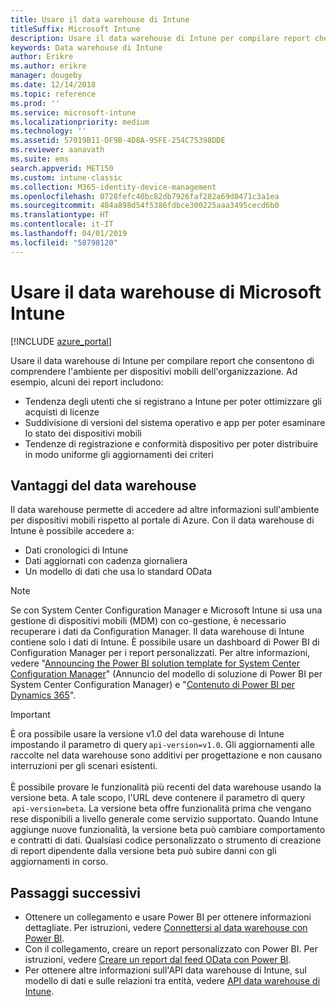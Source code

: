 ```yaml
---
title: Usare il data warehouse di Intune
titleSuffix: Microsoft Intune
description: Usare il data warehouse di Intune per compilare report che consentono di comprendere l'ambiente per dispositivi mobili dell'organizzazione.
keywords: Data warehouse di Intune
author: Erikre
ms.author: erikre
manager: dougeby
ms.date: 12/14/2018
ms.topic: reference
ms.prod: ''
ms.service: microsoft-intune
ms.localizationpriority: medium
ms.technology: ''
ms.assetid: 57019B11-DF9B-4D8A-95FE-254C75398DDE
ms.reviewer: aanavath
ms.suite: ems
search.appverid: MET150
ms.custom: intune-classic
ms.collection: M365-identity-device-management
ms.openlocfilehash: 0728fefc40bc82db7926faf282a69d0471c3a1ea
ms.sourcegitcommit: 484a898d54f5386fdbce300225aaa3495cecd6b0
ms.translationtype: HT
ms.contentlocale: it-IT
ms.lasthandoff: 04/01/2019
ms.locfileid: "58798120"
---
```

# <a name="use-the-microsoft-intune-data-warehouse"></a>Usare il data warehouse di Microsoft Intune

[!INCLUDE [azure_portal](./includes/azure_portal.md)]

Usare il data warehouse di Intune per compilare report che consentono di comprendere l'ambiente per dispositivi mobili dell'organizzazione. Ad esempio, alcuni dei report includono:
-   Tendenza degli utenti che si registrano a Intune per poter ottimizzare gli acquisti di licenze
-   Suddivisione di versioni del sistema operativo e app per poter esaminare lo stato dei dispositivi mobili
-   Tendenze di registrazione e conformità dispositivo per poter distribuire in modo uniforme gli aggiornamenti dei criteri

## <a name="data-warehouse-benefits"></a>Vantaggi del data warehouse

Il data warehouse permette di accedere ad altre informazioni sull'ambiente per dispositivi mobili rispetto al portale di Azure. Con il data warehouse di Intune è possibile accedere a:

  -  Dati cronologici di Intune
  -  Dati aggiornati con cadenza giornaliera
  -  Un modello di dati che usa lo standard OData

> [!Note]
> Se con System Center Configuration Manager e Microsoft Intune si usa una gestione di dispositivi mobili (MDM) con co-gestione, è necessario recuperare i dati da Configuration Manager. Il data warehouse di Intune contiene solo i dati di Intune. È possibile usare un dashboard di Power BI di Configuration Manager per i report personalizzati. Per altre informazioni, vedere "[Announcing the Power BI solution template for System Center Configuration Manager]( https://powerbi.microsoft.com/blog/sccm-solution-template)" (Annuncio del modello di soluzione di Power BI per System Center Configuration Manager) e "[Contenuto di Power BI per Dynamics 365](https://docs.microsoft.com/dynamics365/unified-operations/dev-itpro/analytics/power-bi-home-page)".

> [!Important]  
> È ora possibile usare la versione v1.0 del data warehouse di Intune impostando il parametro di query `api-version=v1.0`. Gli aggiornamenti alle raccolte nel data warehouse sono additivi per progettazione e non causano interruzioni per gli scenari esistenti.<br><br>
> È possibile provare le funzionalità più recenti del data warehouse usando la versione beta. A tale scopo, l'URL deve contenere il parametro di query  `api-version=beta`. La versione beta offre funzionalità prima che vengano rese disponibili a livello generale come servizio supportato. Quando Intune aggiunge nuove funzionalità, la versione beta può cambiare comportamento e contratti di dati. Qualsiasi codice personalizzato o strumento di creazione di report dipendente dalla versione beta può subire danni con gli aggiornamenti in corso.

## <a name="next-steps"></a>Passaggi successivi

- Ottenere un collegamento e usare Power BI per ottenere informazioni dettagliate. Per istruzioni, vedere [Connettersi al data warehouse con Power BI](reports-proc-get-a-link-powerbi.md).
- Con il collegamento, creare un report personalizzato con Power BI. Per istruzioni, vedere [Creare un report dal feed OData con Power BI](reports-proc-create-with-odata.md).
- Per ottenere altre informazioni sull'API data warehouse di Intune, sul modello di dati e sulle relazioni tra entità,<!-- , and an example of creating a custom client to retrieve data,--> vedere [API data warehouse di Intune](reports-nav-intune-data-warehouse.md).
